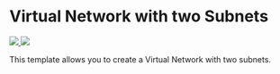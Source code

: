 # Virtual Network with two Subnets

<a href="https://portal.azure.com/#create/Microsoft.Template/uri/https%3A%2F%2Fraw.githubusercontent.com/TonyChampion/testingfiles/master/ss/ftp/LogicApp.json" target="_blank">
    <img src="http://azuredeploy.net/deploybutton.png"/>
</a>
<a href="http://armviz.io/#/?load=https%3A%2F%2Fraw.githubusercontent.com/TonyChampion/testingfiles/master/ss/ftp/LogicApp.json" target="_blank">
    <img src="http://armviz.io/visualizebutton.png"/>
</a>

This template allows you to create a Virtual Network with two subnets.